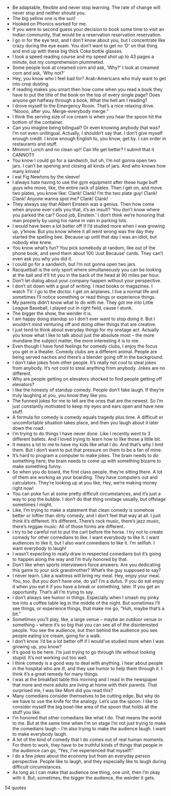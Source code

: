  - Be adaptable, flexible and never stop learning. The rate of change will never stop and neither should you.
 - The big yellow one is the sun!
 - Hooked on Phonics worked for me.
 - If you were to second guess your decision to book some time to visit an Indian community, that would be a reservation reservation reservation.
 - I go in for the eye test, and I don’t know about you, but I concentrate like crazy during the eye exam. You don’t want to get no ‘D’ on that thing and end up with these big thick Coke bottle glasses.
 - I took a speed reading course and my speed shot up to 43 pages a minute, but my comprehension plummeted.
 - Some people look at creamed corn and ask, ‘Why?’ I look at creamed corn and ask, ‘Why not?’
 - Hey, you know who I feel bad for? Arab-Americans who truly want to get into crop dusting.
 - If reading makes you smart then how come when you read a book they have to put the title of the book on the top of every single page? Does anyone get halfway through a book, What the hell am I reading?
 - I drove myself to the Emergency Room. That’s a nice relaxing drive. “Noooo, after you. Merge-everybody merge.”
 - I think the serving size of ice cream is when you hear the spoon hit the bottom of the container.
 - Can you imagine being bilingual? Or even knowing anybody that was? I’m not even unilingual. Actually, I shouldn’t say that. I don’t give myself enough credit. I know enough English to, you know, get by. I can order in restaurants and stuff.
 - Mmmm! Lunch and no clean up!! Can life get better? I submit that it CANNOT!!
 - You know I could go for a sandwich, but uh, I’m not gonna open two jars. I can’t be opening and closing all kinds of jars. And who knows how many knives!
 - I eat Fig Newtons by the sleeve!
 - I always hate having to use the gym equipment after these huge buff guys who move, like, the entire rack of plates. Then I get on, and move two plates, you know like: Clank! Clank! I’m the two plate guy! Clank! Clank! Anyone wanna spot me? Clank! Clank!
 - They always say that Albert Einstein was a genius. Then how come when anyone ever calls you that, it’s an insult? ‘You don’t know where you parked the car? Good job, Einstein.’ I don’t think we’re honoring that man properly by using his name in vain in parking lots.
 - I would have been a lot better off if I’d studied more when I was growing up, y’know. But you know where it all went wrong was the day they started the spelling bee. Because up until that day I was an idiot, but nobody else knew.
 - You know what’s fun? You pick somebody at random, like out of the phone book, and send them about 100 ‘Just Because’ cards. They can’t even ask you why you did it.
 - I could go for a sandwich, but I’m not gonna open two jars.
 - Racquetball is the only sport where simultaneously you can be looking at the ball and it’ll hit you in the back of the head at 90 miles per hour.
 - Don’t let dialog about your company happen without your perspective.
 - I don’t sit down with a goal of writing. I read books or magazines. I watch TV. I go to the doctor. I get on airplanes. I live a normal life and sometimes I’ll notice something or read things or experience things.
 - My parents didn’t know what to do with me. They got me into Little League Baseball, I played out in right field, cause I stunk.
 - The bigger the show, the weirder it is.
 - I am happy doing standup so I don’t ever want to stop doing it. But I wouldn’t mind venturing off and doing other things that are creative.
 - I just tend to think about everyday things for my onstage act. Actually you know what I like to talk about just the absolute most – the more mundane the subject matter, the more interesting it is to me.
 - Even though I have fond feelings for comedy clubs, I enjoy the focus you get in a theater. Comedy clubs are a different animal. People are being served nachos and there’s a blender going off in the background.
 - I don’t take jokes from other people. It’s really not cool to steal jokes from anybody. It’s not cool to steal anything from anybody. Jokes are no different.
 - Why are people getting on elevators shocked to find people getting off elevators?
 - I like the honesty of standup comedy. People don’t fake laugh. If they’re truly laughing at you, you know they like you.
 - The funnest jokes for me to tell are the ones that are the newest. So I’m just constantly motivated to keep my eyes and ears open and have new stuff.
 - A formula for comedy is comedy equals tragedy plus time. A difficult or uncomfortable situation takes place, and then you laugh about it later down the road.
 - I’m trying to do things I have never done. Like I recently went to 3 different ballets. And I loved trying to learn how to like those a little bit.
 - It means a lot to me to have my kids like what I do. And that’s why I limit them. But I don’t want to put that pressure on them to be a fan of mine.
 - It’s hard to program a computer to make jokes. The brain needs to do something here; the brain needs to come up with something bizarre to make something funny.
 - So when you do board, the first class people, they’re sitting there. A lot of them are working as your boarding. They have computers out and calculators. They’re looking up at you like, Hey, we’re making money right now!
 - You can poke fun at some pretty difficult circumstances, and it’s just a way to pop the bubble. I don’t do that thing onstage usually, but offstage sometimes I might.
 - Like, I’m trying to make a statement that clean comedy is somehow better or loftier than dirty comedy, and I don’t feel that way at all. I just think it’s different. It’s different. There’s rock music, there’s jazz music, there’s reggae music: All of those forms are different.
 - I try to be careful not to put the cart before the horse. I try not to create comedy for other comedians to like. I want everybody to like it. I want audiences to like it, but I also want comedians to like it. I’m selfish. I want everybody to laugh!
 - I wasn’t expecting to really draw in respected comedians but it’s going to happen along the way and I’m truly honored by that.
 - Don’t like when sports interviewers force answers: Are you dedicating this game to your sick grandmother? What’s the guy supposed to say?
 - I never learn. Like a waitress will bring my meal. Hey, enjoy your meal. You, too. But you don’t have one, do ya? I’m a dufus. If you do eat enjoy it when you eat it if you have a break or something, later. If you get an opportunity. That’s all I’m trying to say.
 - I don’t always see humor in things. Especially when I smash my pinky toe into a coffee table leg in the middle of the night. But sometimes I’ll see things, or experience things, that make me go, “Huh, maybe that’s a bit.”
 - Sometimes you’ll play, like, a large venue – maybe an outdoor venue or something – where it’s so big that you can see all of the disinterested people. You see the audience, but then behind the audience you see people eating ice cream, going for a walk.
 - I don’t know. I’d be a lot better off if I would’ve studied more when I was growing up, you know?
 - It’s good to be here. I’m just trying to go through life without looking stupid. It’s not working out too well.
 - I think comedy is a good way to deal with anything. I hear about people in the hospital who are ill, and they use humor to help them through it. I think it’s a great remedy for many things.
 - I was at the breakfast table this morning and I read in the newspaper that more and more adults are living at home with their parents. That surprised me, I was like Mom did you read this?
 - Many comedians consider themselves to be cutting edge. But why do we have to use the knife for the analogy. Let’s use the spoon. I like to consider myself the big bowl-like area of the spoon that holds all the stuff you like.
 - I’m honored that other comedians like what I do. That means the world to me. But at the same time when I’m on stage I’m not just trying to make the comedians laugh – I’m also trying to make the audience laugh. I want to make everybody laugh.
 - A lot of the kind of comedy that I do comes out of real human moments. For them to work, they have to be truthful kinds of things that people in the audience can go, “Yes, I’ve experienced that myself!”
 - I do a few jokes about the economy but from an everyday person perspective. People like to laugh, and they especially like to laugh during difficult circumstances.
 - As long as I can make that audience one thing, one unit, then I’m okay with it. But, sometimes, the bigger the audience, the weirder it gets.

54 quotes
